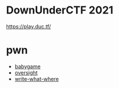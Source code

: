 # DownUnderCTF 2021

https://play.duc.tf/

# pwn

 - [babygame](./pwn/babygame)
 - [oversight](./pwn/oversight)
 - [write-what-where](./pwn/writewhatwhere)

